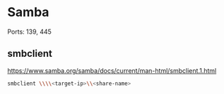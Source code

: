 # Samba

Ports: 139, 445

## smbclient

https://www.samba.org/samba/docs/current/man-html/smbclient.1.html

```bash
smbclient \\\\<target-ip>\\<share-name>
```